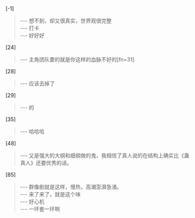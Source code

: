 
[-1] 
>--- 想不到，却又很真实，世界观很完整<br>
>--- 打卡<br>
>--- 好好好<br>

[24] 
>--- 主角团队要的就是你这样的血脉不好的[fn=31]<br>

[28] 
>--- 应该去掉了<br>

[29] 
>--- 的<br>

[35] 
>--- 哈哈哈<br>

[48] 
>--- 又是强大的大纲和细纲做的鬼，我相信了真人说的在结构上确实比《蛊真人》还要优秀的话。<br>

[85] 
>--- 群像剧就是这样，慢热，高潮澎湃急涌。<br>
>--- 来了来了，就是这个味<br>
>--- 好心机<br>
>--- 一环套一环啊<br>
